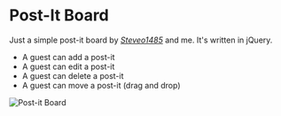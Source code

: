 Post-It Board
=============
Just a simple post-it board by *[Steveo1485](https://github.com/Steveo1485)* and me. It's written in jQuery.

* A guest can add a post-it
* A guest can edit a post-it
* A guest can delete a post-it
* A guest can move a post-it (drag and drop)

![Post-it Board](http://i3.minus.com/jbxG7x2jq6rsPO.jpg)



